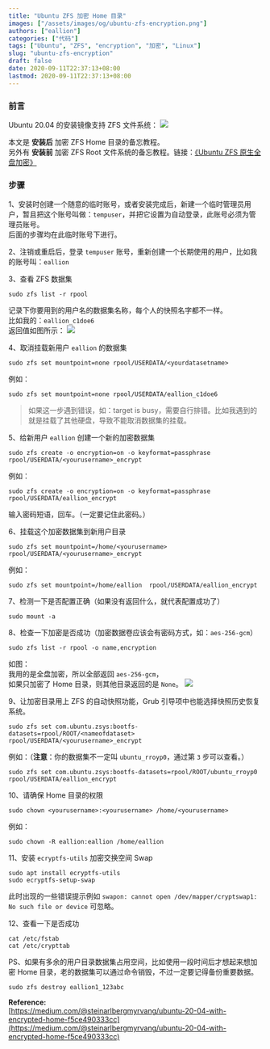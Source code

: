 ```yaml
---
title: "Ubuntu ZFS 加密 Home 目录"
images: ["/assets/images/og/ubuntu-zfs-encryption.png"]
authors: ["eallion"]
categories: ["代码"]
tags: ["Ubuntu", "ZFS", "encryption", "加密", "Linux"]
slug: "ubuntu-zfs-encryption"
draft: false
date: 2020-09-11T22:37:13+08:00
lastmod: 2020-09-11T22:37:13+08:00
---
```


### 前言

Ubuntu 20.04 的安装镜像支持 ZFS 文件系统：
![](/assets/images/posts/2020/09/install.png)

本文是 **安装后** 加密 ZFS Home 目录的备忘教程。  
另外有 **安装前** 加密 ZFS Root 文件系统的备忘教程。链接：[《Ubuntu ZFS 原生全盘加密》](https://eallion.com/ubuntu-zfs-root-encryption)

### 步骤

1、安装时创建一个随意的临时账号，或者安装完成后，新建一个临时管理员用户，暂且把这个账号叫做：`tempuser`，并把它设置为自动登录，此账号必须为管理员账号。  
后面的步骤均在此临时账号下进行。

2、注销或重启后，登录 `tempuser` 账号，重新创建一个长期使用的用户，比如我的账号叫：`eallion`

3、查看 ZFS 数据集

```
sudo zfs list -r rpool
```

记录下你要用到的用户名的数据集名称，每个人的快照名字都不一样。  
比如我的：`eallion_c1doe6`  
返回值如图所示：
![](/assets/images/posts/2020/09/rpoollist.png)

4、取消挂载新用户 `eallion` 的数据集

```
sudo zfs set mountpoint=none rpool/USERDATA/<yourdatasetname>
```

例如：

```
sudo zfs set mountpoint=none rpool/USERDATA/eallion_c1doe6
```

> 如果这一步遇到错误，如：target is busy，需要自行排错。比如我遇到的就是挂载了其他硬盘，导致不能取消数据集的挂载。

5、给新用户 `eallion` 创建一个新的加密数据集

```
sudo zfs create -o encryption=on -o keyformat=passphrase rpool/USERDATA/<yourusername>_encrypt
```

例如：

```
sudo zfs create -o encryption=on -o keyformat=passphrase rpool/USERDATA/eallion_encrypt
```

输入密码短语，回车。（一定要记住此密码。）

6、挂载这个加密数据集到新用户目录

```
sudo zfs set mountpoint=/home/<yourusername>  rpool/USERDATA/<yourusername>_encrypt
```

例如：

```
sudo zfs set mountpoint=/home/eallion  rpool/USERDATA/eallion_encrypt
```

7、检测一下是否配置正确（如果没有返回什么，就代表配置成功了）

```
sudo mount -a
```

8、检查一下加密是否成功（加密数据卷应该会有密码方式，如：`aes-256-gcm`）

```
sudo zfs list -r rpool -o name,encryption
```

如图：  
我用的是全盘加密，所以全部返回 `aes-256-gcm`，  
如果只加密了 Home 目录，则其他目录返回的是 `None`。
![](/assets/images/posts/2020/09/encryption.png)

9、让加密目录用上 ZFS 的自动快照功能，Grub 引导项中也能选择快照历史恢复系统。

```
sudo zfs set com.ubuntu.zsys:bootfs-datasets=rpool/ROOT/<nameofdataset> rpool/USERDATA/<yourusername>_encrypt
```

例如：（**注意**：你的数据集不一定叫 `ubuntu_rroyp0`，通过第 `3` 步可以查看。）

```
sudo zfs set com.ubuntu.zsys:bootfs-datasets=rpool/ROOT/ubuntu_rroyp0 rpool/USERDATA/eallion_encrypt
```

10、请确保 Home 目录的权限

```
sudo chown <yourusername>:<yourusername> /home/<yourusername>
```

例如：

```
sudo chown -R eallion:eallion /home/eallion
```

11、安装 `ecryptfs-utils` 加密交换空间 Swap

```
sudo apt install ecryptfs-utils
sudo ecryptfs-setup-swap
```

此时出现的一些错误提示例如 `swapon: cannot open /dev/mapper/cryptswap1: No such file or device` 可忽略。

12、查看一下是否成功

```
cat /etc/fstab
cat /etc/crypttab
```

PS、如果有多余的用户目录数据集占用空间，比如使用一段时间后才想起来想加密 Home 目录，老的数据集可以通过命令销毁，不过一定要记得备份重要数据。

```
sudo zfs destroy eallion1_123abc
```

**Reference:**  
[https://medium.com/@steinarlbergmyrvang/ubuntu-20-04-with-encrypted-home-f5ce490333cc](https://medium.com/@steinarlbergmyrvang/ubuntu-20-04-with-encrypted-home-f5ce490333cc)
